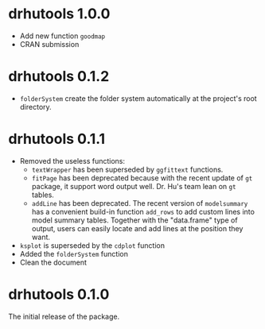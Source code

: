 # drhutools 1.0.0

- Add new function `goodmap`
- CRAN submission

# drhutools 0.1.2

- `folderSystem` create the folder system automatically at the project's root directory.

# drhutools 0.1.1

- Removed the useless functions:
  - `textWrapper` has been superseded by `ggfittext` functions.
  - `fitPage` has been deprecated because with the recent update of `gt` package, it support word output well. Dr. Hu's team lean on `gt` tables.
  - `addLine` has been deprecated. The recent version of `modelsummary` has a convenient build-in function `add_rows` to add custom lines into model summary tables. Together with the "data.frame" type of output, users can easily locate and add lines at the position they want.
- `ksplot` is superseded by the `cdplot` function
- Added the `folderSystem` function
- Clean the document


# drhutools 0.1.0

The initial release of the package.
